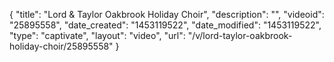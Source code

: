 {
    "title": "Lord & Taylor Oakbrook Holiday Choir",
    "description": "",
    "videoid": "25895558",
    "date_created": "1453119522",
    "date_modified": "1453119522",
    "type": "captivate",
    "layout": "video",
    "url": "\/v\/lord-taylor-oakbrook-holiday-choir\/25895558"
}